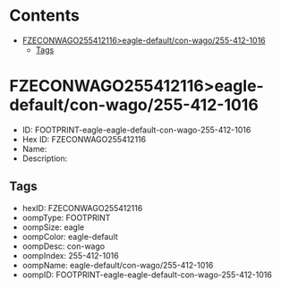 



Contents
========

* [FZECONWAGO255412116>eagle-default/con-wago/255-412-1016](#fzeconwago255412116eagle-defaultcon-wago255-412-1016)
	* [Tags](#tags)

# FZECONWAGO255412116>eagle-default/con-wago/255-412-1016

- ID: FOOTPRINT-eagle-eagle-default-con-wago-255-412-1016
- Hex ID: FZECONWAGO255412116
- Name: 
- Description: 

## Tags

- hexID: FZECONWAGO255412116
- oompType: FOOTPRINT
- oompSize: eagle
- oompColor: eagle-default
- oompDesc: con-wago
- oompIndex: 255-412-1016
- oompName: eagle-default/con-wago/255-412-1016
- oompID: FOOTPRINT-eagle-eagle-default-con-wago-255-412-1016
